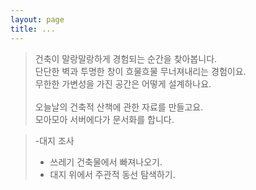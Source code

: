 ```yaml
---
layout: page
title: ...
---
```


> 건축이 말랑말랑하게 경험되는 순간을 찾아봅니다.<br/>
> 단단한 벽과 투명한 창이 흐물흐물 무너져내리는 경험이요.<br/>
> 무한한 가변성을 가진 공간은 어떻게 설계하나요.<br/><br/>
> 오늘날의 건축적 산책에 관한 자료를 만들고요.<br/>
> 모아모아 서버에다가 문서화를 합니다. <br/>

> -대지 조사
> + 쓰레기 건축물에서 빠져나오기.<br/>
> + 대지 위에서 주관적 동선 탐색하기.<br/> 
